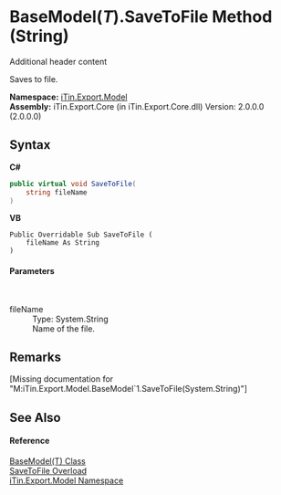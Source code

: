 # BaseModel(*T*).SaveToFile Method (String)
Additional header content 

Saves to file.

**Namespace:**&nbsp;<a href="N_iTin_Export_Model">iTin.Export.Model</a><br />**Assembly:**&nbsp;iTin.Export.Core (in iTin.Export.Core.dll) Version: 2.0.0.0 (2.0.0.0)

## Syntax

**C#**<br />
``` C#
public virtual void SaveToFile(
	string fileName
)
```

**VB**<br />
``` VB
Public Overridable Sub SaveToFile ( 
	fileName As String
)
```


#### Parameters
&nbsp;<dl><dt>fileName</dt><dd>Type: System.String<br />Name of the file.</dd></dl>

## Remarks
\[Missing <remarks> documentation for "M:iTin.Export.Model.BaseModel`1.SaveToFile(System.String)"\]

## See Also


#### Reference
<a href="T_iTin_Export_Model_BaseModel_1">BaseModel(T) Class</a><br /><a href="Overload_iTin_Export_Model_BaseModel_1_SaveToFile">SaveToFile Overload</a><br /><a href="N_iTin_Export_Model">iTin.Export.Model Namespace</a><br />